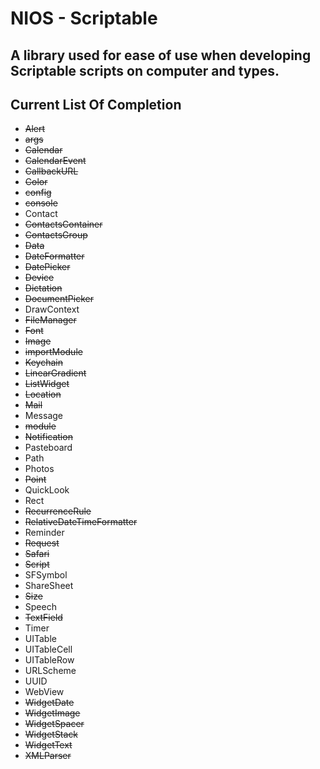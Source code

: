 # NIOS - Scriptable
## A library used for ease of use when developing Scriptable scripts on computer and types.

## Current List Of Completion
- ~~Alert~~
- ~~args~~
- ~~Calendar~~
- ~~CalendarEvent~~
- ~~CallbackURL~~
- ~~Color~~
- ~~config~~
- ~~console~~
- Contact
- ~~ContactsContainer~~
- ~~ContactsGroup~~
- ~~Data~~
- ~~DateFormatter~~
- ~~DatePicker~~
- ~~Device~~
- ~~Dictation~~
- ~~DocumentPicker~~
- DrawContext
- ~~FileManager~~
- ~~Font~~
- ~~Image~~
- ~~importModule~~
- ~~Keychain~~
- ~~LinearGradient~~
- ~~ListWidget~~
- ~~Location~~
- ~~Mail~~
- Message
- ~~module~~
- ~~Notification~~
- Pasteboard
- Path
- Photos
- ~~Point~~
- QuickLook
- Rect
- ~~RecurrenceRule~~
- ~~RelativeDateTimeFormatter~~
- Reminder
- ~~Request~~
- ~~Safari~~
- ~~Script~~
- SFSymbol
- ShareSheet
- ~~Size~~
- Speech
- ~~TextField~~
- Timer
- UITable
- UITableCell
- UITableRow
- URLScheme
- UUID
- WebView
- ~~WidgetDate~~
- ~~WidgetImage~~
- ~~WidgetSpacer~~
- ~~WidgetStack~~
- ~~WidgetText~~
- ~~XMLParser~~